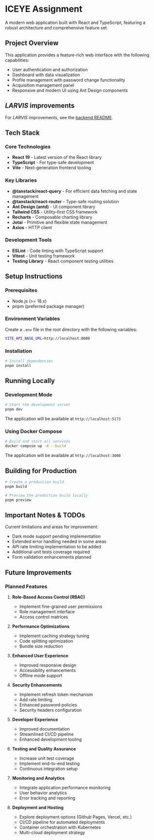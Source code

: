 # ICEYE Assignment

A modern web application built with React and TypeScript, featuring a robust architecture and comprehensive feature set.

## Project Overview

This application provides a feature-rich web interface with the following capabilities:

- User authentication and authorization
- Dashboard with data visualization
- Profile management with password change functionality
- Acquisition management panel
- Responsive and modern UI using Ant Design components

## _LARVIS_ improvements

For _LARVIS_ improvements, see the [backend README](/backend/README.md).

## Tech Stack

### Core Technologies

- **React 19** - Latest version of the React library
- **TypeScript** - For type-safe development
- **Vite** - Next-generation frontend tooling

### Key Libraries

- **@tanstack/react-query** - For efficient data fetching and state management
- **@tanstack/react-router** - Type-safe routing solution
- **Ant Design (antd)** - UI component library
- **Tailwind CSS** - Utility-first CSS framework
- **Recharts** - Composable charting library
- **Jotai** - Primitive and flexible state management
- **Axios** - HTTP client

### Development Tools

- **ESLint** - Code linting with TypeScript support
- **Vitest** - Unit testing framework
- **Testing Library** - React component testing utilities

## Setup Instructions

### Prerequisites

- Node.js (>= 18.x)
- pnpm (preferred package manager)

### Environment Variables

Create a `.env` file in the root directory with the following variables:

```bash
VITE_API_BASE_URL=http://localhost:8080
```

### Installation

```bash
# Install dependencies
pnpm install
```

## Running Locally

### Development Mode

```bash
# Start the development server
pnpm dev
```

The application will be available at `http://localhost:5173`

### Using Docker Compose

```bash
# Build and start all services
docker compose up -d --build
```

The application will be available at `http://localhost:3000`

## Building for Production

```bash
# Create a production build
pnpm build

# Preview the production build locally
pnpm preview
```

## Important Notes & TODOs

Current limitations and areas for improvement:

- Dark mode support pending implementation
- Extended error handling needed in some areas
- API rate limiting implementation to be added
- Additional unit tests coverage required
- Form validation enhancements planned

## Future Improvements

### Planned Features

1. **Role-Based Access Control (RBAC)**

   - Implement fine-grained user permissions
   - Role management interface
   - Access control matrices

2. **Performance Optimizations**

   - Implement caching strategy tuning
   - Code splitting optimization
   - Bundle size reduction

3. **Enhanced User Experience**

   - Improved responsive design
   - Accessibility enhancements
   - Offline mode support

4. **Security Enhancements**

   - Implement refresh token mechanism
   - Add rate limiting
   - Enhanced password policies
   - Security headers configuration

5. **Developer Experience**

   - Improved documentation
   - Streamlined CI/CD pipeline
   - Enhanced development tooling

6. **Testing and Quality Assurance**

   - Increase unit test coverage
   - Implement end-to-end testing
   - Continuous integration setup

7. **Monitoring and Analytics**

   - Integrate application performance monitoring
   - User behavior analytics
   - Error tracking and reporting

8. **Deployment and Hosting**

   - Explore deployment options (Github Pages, Vercel, etc.)
   - CI/CD pipeline for automated deployments
   - Container orchestration with Kubernetes
   - Multi-cloud deployment strategy

